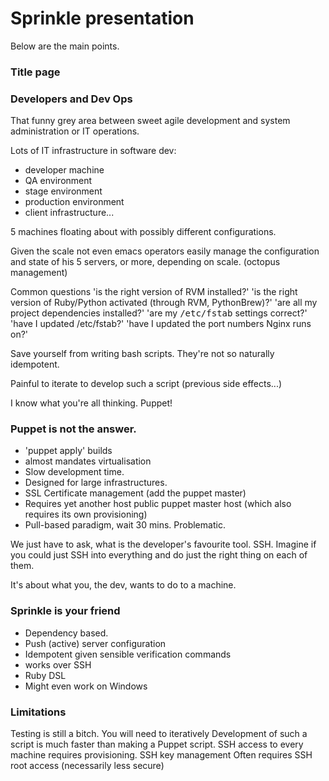 Sprinkle presentation
=========================
Below are the main points.

### Title page

### Developers and Dev Ops
That funny grey area between sweet agile development
and system administration or IT operations.

Lots of IT infrastructure in software dev:
 - developer machine
 - QA environment
 - stage environment
 - production environment
 - client infrastructure...

5 machines floating about with possibly different configurations.

Given the scale not even emacs operators easily manage the configuration and
state of his 5 servers, or more, depending on scale. (octopus management)

Common questions
'is the right version of RVM installed?'
'is the right version of Ruby/Python activated (through RVM, PythonBrew)?'
'are all my project dependencies installed?'
'are my <tt>/etc/fstab</tt> settings correct?'
'have I updated /etc/fstab?'
'have I updated the port numbers Nginx runs on?'

Save yourself from writing bash scripts. They're not so naturally
idempotent.

Painful to iterate to develop such a script (previous side effects...)

I know what you're all thinking. Puppet!

### Puppet is not the answer.
 - 'puppet apply' builds
 - almost mandates virtualisation
 - Slow development time.
 - Designed for large infrastructures.
 - SSL Certificate management (add the puppet master)
 - Requires yet another host public puppet master host (which also requires its
   own provisioning)
 - Pull-based paradigm, wait 30 mins. Problematic.

We just have to ask, what is the developer's favourite tool.
SSH. Imagine if you could just SSH into everything and do just the
right thing on each of them.

It's about what you, the dev, wants to do to a machine.

### Sprinkle is your friend
 - Dependency based.
 - Push (active) server configuration
 - Idempotent given sensible verification commands
 - works over SSH
 - Ruby DSL
 - Might even work on Windows

### Limitations
Testing is still a bitch.
You will need to iteratively
Development of such a script is much faster than making a Puppet script.
SSH access to every machine requires provisioning.
SSH key management
Often requires SSH root access (necessarily less secure)
